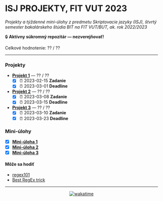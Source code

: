 # ISJ PROJEKTY, FIT VUT 2023 #

*Projekty a týždenné mini-úlohy z predmetu Skriptovacie jazyky (ISJ), štvrtý semester bakalárskeho štúdia BIT na FIT VUT/BUT, ak. rok 2022/2023*

🔒 **Aktívny súkromný repozitár — nezverejňovať!**

Celkové hodnotenie: ?? / ??

----------------------------------------------

### Projekty ###

- **[Projekt 1](proj1.py)** — ?? / ??
  - [X] ⏰ 2023-02-15 **Zadanie**
  - [X] ⏰ 2023-03-01 **Deadline**
- **[Projekt 2](proj2.py)** — ?? / ??
  - [X] ⏰ 2023-03-08 **Zadanie**
  - [X] ⏰ 2023-03-15 **Deadline**
- **[Projekt 3](proj3.py)** — ?? / ??
  - [X] ⏰ 2023-03-10 **Zadanie**
  - [X] ⏰ 2023-03-23 **Deadline**

### Mini-úlohy ###

- [X] **[Mini-úloha 1](mini-ulohy/minitask1.py)**
- [X] **[Mini-úloha 2](mini-ulohy/minitask2.py)**
- [X] **[Mini-úloha 3](mini-ulohy/minitask3.py)**

#### Môže sa hodiť ####

- [regex101](https://regex101.com/)
- [Best RegEx trick](https://www.rexegg.com/regex-best-trick.html#notarzan)

----------------------------------------------

<div align="center"><a href="https://wakatime.com"><img alt="wakatime" src="https://wakatime.com/badge/user/dd421270-8f1c-43aa-aa5b-ec52a2a18852/project/e67104b6-a9e6-4f2c-8c94-56d6345777dd.svg?style=for-the-badge" /></a></div>

